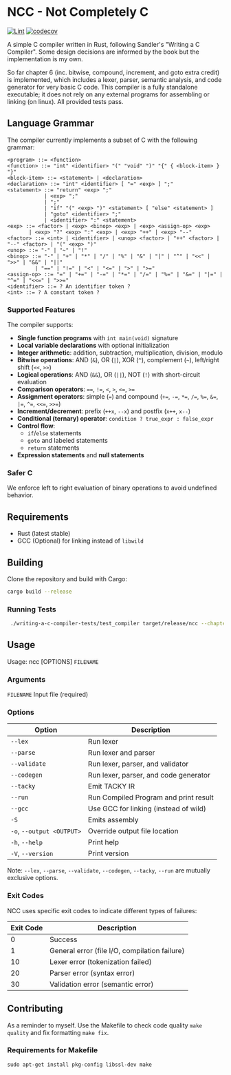 # NCC - Not Completely C
[![Lint](https://github.com/johnhringiv/NCC-Rust/actions/workflows/lint.yml/badge.svg)](https://github.com/johnhringiv/NCC-Rust/actions/workflows/lint.yml)
[![codecov](https://codecov.io/gh/johnhringiv/NCC-Rust/graph/badge.svg?token=GJJCD2Z8Y6)](https://codecov.io/gh/johnhringiv/NCC-Rust)

A simple C compiler written in Rust, following Sandler's "Writing a C Compiler".
Some design decisions are informed by the book but the implementation is my own.

So far chapter 6 (inc. bitwise, compound, increment, and goto extra credit) is implemented, which includes a lexer, parser, semantic analysis, and code generator for very basic C code.
This compiler is a fully standalone executable; it does not rely on any external programs for assembling or linking (on linux).
All provided tests pass.

## Language Grammar

The compiler currently implements a subset of C with the following grammar:

```ebnf
<program> ::= <function>
<function> ::= "int" <identifier> "(" "void" ")" "{" { <block-item> } "}"
<block-item> ::= <statement> | <declaration>
<declaration> ::= "int" <identifier> [ "=" <exp> ] ";"
<statement> ::= "return" <exp> ";"
            | <exp> ";"
            | ";"
            | "if" "(" <exp> ")" <statement> [ "else" <statement> ]
            | "goto" <identifier> ";"
            | <identifier> ":" <statement>
<exp> ::= <factor> | <exp> <binop> <exp> | <exp> <assign-op> <exp> 
       | <exp> "?" <exp> ":" <exp> | <exp> "++" | <exp> "--"
<factor> ::= <int> | <identifier> | <unop> <factor> | "++" <factor> | "--" <factor> | "(" <exp> ")"
<unop> ::= "-" | "~" | "!"
<binop> ::= "-" | "+" | "*" | "/" | "%" | "&" | "|" | "^" | "<<" | ">>" | "&&" | "||"
         | "==" | "!=" | "<" | "<=" | ">" | ">="
<assign-op> ::= "=" | "+=" | "-=" | "*=" | "/=" | "%=" | "&=" | "|=" | "^=" | "<<=" | ">>="
<identifier> ::= ? An identifier token ?
<int> ::= ? A constant token ?
```

### Supported Features

The compiler supports:
- **Single function programs** with `int main(void)` signature
- **Local variable declarations** with optional initialization
- **Integer arithmetic**: addition, subtraction, multiplication, division, modulo
- **Bitwise operations**: AND (`&`), OR (`|`), XOR (`^`), complement (`~`), left/right shift (`<<`, `>>`)
- **Logical operations**: AND (`&&`), OR (`||`), NOT (`!`) with short-circuit evaluation
- **Comparison operators**: `==`, `!=`, `<`, `>`, `<=`, `>=`
- **Assignment operators**: simple (`=`) and compound (`+=`, `-=`, `*=`, `/=`, `%=`, `&=`, `|=`, `^=`, `<<=`, `>>=`)
- **Increment/decrement**: prefix (`++x`, `--x`) and postfix (`x++`, `x--`)
- **Conditional (ternary) operator**: `condition ? true_expr : false_expr`
- **Control flow**:
  - `if`/`else` statements
  - `goto` and labeled statements
  - `return` statements
- **Expression statements** and **null statements**

### Safer C
We enforce left to right evaluation of binary operations to avoid undefined behavior.

## Requirements

- Rust (latest stable)
- GCC (Optional) for linking instead of `libwild`

## Building

Clone the repository and build with Cargo:

```sh
cargo build --release
```

### Running Tests
```sh
 ./writing-a-c-compiler-tests/test_compiler target/release/ncc --chapter 6 --extra-credit
```

## Usage

Usage: ncc [OPTIONS] `FILENAME`

### Arguments
`FILENAME` Input file (required)

### Options
| Option                    | Description                           |
|---------------------------|---------------------------------------|
| `--lex`                   | Run lexer                             |
| `--parse`                 | Run lexer and parser                  |
| `--validate`              | Run lexer, parser, and validator      |
| `--codegen`               | Run lexer, parser, and code generator |
| `--tacky`                 | Emit TACKY IR                         |
| `--run`                   | Run Compiled Program and print result |
| `--gcc`                   | Use GCC for linking (instead of wild) |
| `-S`                      | Emits assembly                        |
| `-o`, `--output <OUTPUT>` | Override output file location         |
| `-h`, `--help`            | Print help                            |
| `-V`, `--version`         | Print version                         |


Note: `--lex`, `--parse`, `--validate`, `--codegen`, `--tacky`, `--run` are mutually exclusive options.

### Exit Codes

NCC uses specific exit codes to indicate different types of failures:

| Exit Code | Description                                   |
|-----------|-----------------------------------------------|
| 0         | Success                                       |
| 1         | General error (file I/O, compilation failure) |
| 10        | Lexer error (tokenization failed)             |
| 20        | Parser error (syntax error)                   |
| 30        | Validation error (semantic error)             |

## Contributing
As a reminder to myself.
Use the Makefile to check code quality `make quality` and fix formatting `make fix`.

### Requirements for Makefile
```shell
sudo apt-get install pkg-config libssl-dev make
```


